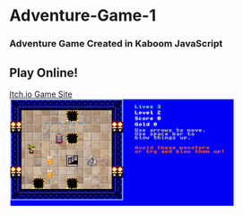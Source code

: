 # Adventure-Game-1


<h3>
Adventure Game Created in Kaboom JavaScript
</h3>

<h2>Play Online!</h2>
<a href="https://groeneveld.itch.io/" target="_blank" rel="noopener noreferrer">Itch.io Game Site</a>
<br>
<img src="https://github.com/groeneveldwoodstock/Adventure-Game-1/blob/main/ScreenShot.png" alt="game image">
  </body>

